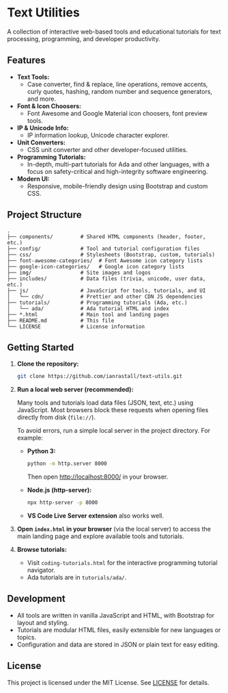 # Text Utilities

A collection of interactive web-based tools and educational tutorials for text processing, programming, and developer productivity.

## Features

- **Text Tools:**  
  - Case converter, find & replace, line operations, remove accents, curly quotes, hashing, random number and sequence generators, and more.
- **Font & Icon Choosers:**  
  - Font Awesome and Google Material icon choosers, font preview tools.
- **IP & Unicode Info:**  
  - IP information lookup, Unicode character explorer.
- **Unit Converters:**  
  - CSS unit converter and other developer-focused utilities.
- **Programming Tutorials:**  
  - In-depth, multi-part tutorials for Ada and other languages, with a focus on safety-critical and high-integrity software engineering.
- **Modern UI:**  
  - Responsive, mobile-friendly design using Bootstrap and custom CSS.

## Project Structure

```text
.
├── components/         # Shared HTML components (header, footer, etc.)
├── config/             # Tool and tutorial configuration files
├── css/                # Stylesheets (Bootstrap, custom, tutorials)
├── font-awesome-categories/  # Font Awesome icon category lists
├── google-icon-categories/   # Google icon category lists
├── img/                # Site images and logos
├── includes/           # Data files (trivia, unicode, user data, etc.)
├── js/                 # JavaScript for tools, tutorials, and UI
│   └── cdn/            # Prettier and other CDN JS dependencies
├── tutorials/          # Programming tutorials (Ada, etc.)
│   └── ada/            # Ada tutorial HTML and index
├── *.html              # Main tool and landing pages
├── README.md           # This file
└── LICENSE             # License information
```

## Getting Started

1. **Clone the repository:**

   ```sh
   git clone https://github.com/ianrastall/text-utils.git
   ```

2. **Run a local web server (recommended):**

   Many tools and tutorials load data files (JSON, text, etc.) using JavaScript. Most browsers block these requests when opening files directly from disk (`file://`).

   To avoid errors, run a simple local server in the project directory. For example:

   - **Python 3:**

     ```sh
     python -m http.server 8000
     ```

     Then open [http://localhost:8000/](http://localhost:8000/) in your browser.

   - **Node.js (http-server):**

     ```sh
     npx http-server -p 8000
     ```

   - **VS Code Live Server extension** also works well.

3. **Open `index.html` in your browser** (via the local server) to access the main landing page and explore available tools and tutorials.

4. **Browse tutorials:**

   - Visit `coding-tutorials.html` for the interactive programming tutorial navigator.
   - Ada tutorials are in `tutorials/ada/`.

## Development

- All tools are written in vanilla JavaScript and HTML, with Bootstrap for layout and styling.
- Tutorials are modular HTML files, easily extensible for new languages or topics.
- Configuration and data are stored in JSON or plain text for easy editing.

## License

This project is licensed under the MIT License. See [LICENSE](LICENSE) for details.
